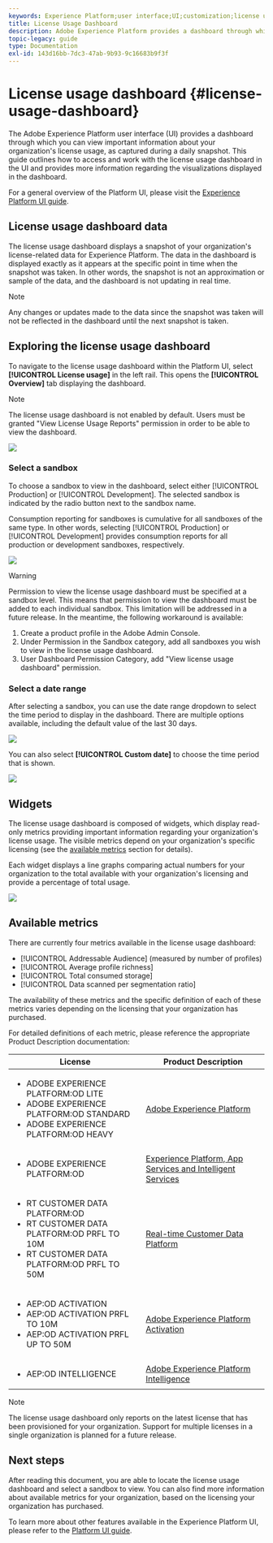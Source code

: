 ```yaml
---
keywords: Experience Platform;user interface;UI;customization;license usage dashboard;dashboard;license usage;entitlement;consumption
title: License Usage Dashboard
description: Adobe Experience Platform provides a dashboard through which you can view important information about your organization's license usage.
topic-legacy: guide
type: Documentation
exl-id: 143d16bb-7dc3-47ab-9b93-9c16683b9f3f
---
```

# License usage dashboard {#license-usage-dashboard}

The Adobe Experience Platform user interface (UI) provides a dashboard through which you can view important information about your organization's license usage, as captured during a daily snapshot. This guide outlines how to access and work with the license usage dashboard in the UI and provides more information regarding the visualizations displayed in the dashboard.  

For a general overview of the Platform UI, please visit the [Experience Platform UI guide](../../landing/ui-guide.md).

## License usage dashboard data

The license usage dashboard displays a snapshot of your organization's license-related data for Experience Platform. The data in the dashboard is displayed exactly as it appears at the specific point in time when the snapshot was taken. In other words, the snapshot is not an approximation or sample of the data, and the dashboard is not updating in real time.

>[!NOTE]
>
>Any changes or updates made to the data since the snapshot was taken will not be reflected in the dashboard until the next snapshot is taken.

## Exploring the license usage dashboard

To navigate to the license usage dashboard within the Platform UI, select **[!UICONTROL License usage]** in the left rail. This opens the **[!UICONTROL Overview]** tab displaying the dashboard.

>[!NOTE]
>
>The license usage dashboard is not enabled by default. Users must be granted "View License Usage Reports" permission in order to be able to view the dashboard.

![](../images/license-usage/dashboard-overview.png)

### Select a sandbox

To choose a sandbox to view in the dashboard, select either [!UICONTROL Production] or [!UICONTROL Development]. The selected sandbox is indicated by the radio button next to the sandbox name. 

Consumption reporting for sandboxes is cumulative for all sandboxes of the same type. In other words, selecting [!UICONTROL Production] or [!UICONTROL Development] provides consumption reports for all production or development sandboxes, respectively.

![](../images/license-usage/select-sandbox.png)

>[!WARNING]
>
>Permission to view the license usage dashboard must be specified at a sandbox level. This means that permission to view the dashboard must be added to each individual sandbox. This limitation will be addressed in a future release. In the meantime, the following workaround is available:
>
>1. Create a product profile in the Adobe Admin Console.
>2. Under Permission in the Sandbox category, add all sandboxes you wish to view in the license usage dashboard.
>3. User Dashboard Permission Category, add "View license usage dashboard" permission.

### Select a date range

After selecting a sandbox, you can use the date range dropdown to select the time period to display in the dashboard. There are multiple options available, including the default value of the last 30 days.

![](../images/license-usage/select-date-range.png)

You can also select **[!UICONTROL Custom date]** to choose the time period that is shown.

![](../images/license-usage/select-custom-date.png)

## Widgets

The license usage dashboard is composed of widgets, which display read-only metrics providing important information regarding your organization's license usage. The visible metrics depend on your organization's specific licensing (see the [available metrics](#available-metrics) section for details).

Each widget displays a line graphs comparing actual numbers for your organization to the total available with your organization's licensing and provide a percentage of total usage.

![](../images/license-usage/widgets.png)

## Available metrics

There are currently four metrics available in the license usage dashboard:

* [!UICONTROL Addressable Audience] (measured by number of profiles)
* [!UICONTROL Average profile richness]
* [!UICONTROL Total consumed storage] 
* [!UICONTROL Data scanned per segmentation ratio]

The availability of these metrics and the specific definition of each of these metrics varies depending on the licensing that your organization has purchased. 

For detailed definitions of each metric, please reference the appropriate Product Description documentation:

|License|Product Description|
|---|---|
|<ul><li>ADOBE EXPERIENCE PLATFORM:OD LITE</li><li>ADOBE EXPERIENCE PLATFORM:OD STANDARD</li><li>ADOBE EXPERIENCE PLATFORM:OD HEAVY</li></ul>|[Adobe Experience Platform](https://helpx.adobe.com/legal/product-descriptions/adobe-experience-platform.html)|
|<ul><li>ADOBE EXPERIENCE PLATFORM:OD</li></ul>|[Experience Platform, App Services and Intelligent Services](https://helpx.adobe.com/legal/product-descriptions/exp-platform-app-svcs.html)|
|<ul><li>RT CUSTOMER DATA PLATFORM:OD</li><li>RT CUSTOMER DATA PLATFORM:OD PRFL TO 10M</li><li>RT CUSTOMER DATA PLATFORM:OD PRFL TO 50M</li></ul>|[Real-time Customer Data Platform](https://helpx.adobe.com/legal/product-descriptions/real-time-customer-data-platform.html)|
|<ul><li>AEP:OD ACTIVATION</li><li>AEP:OD ACTIVATION PRFL TO 10M</li><li>AEP:OD ACTIVATION PRFL UP TO 50M</li></ul>|[Adobe Experience Platform Activation](https://helpx.adobe.com/legal/product-descriptions/adobe-experience-platform0.html)|
|<ul><li>AEP:OD INTELLIGENCE</li></ul>|[Adobe Experience Platform Intelligence](https://helpx.adobe.com/legal/product-descriptions/adobe-experience-platform-intelligence---product-description.html)|

>[!NOTE]
>
>The license usage dashboard only reports on the latest license that has been provisioned for your organization. Support for multiple licenses in a single organization is planned for a future release. 

## Next steps

After reading this document, you are able to locate the license usage dashboard and select a sandbox to view. You can also find more information about available metrics for your organization, based on the licensing your organization has purchased. 

To learn more about other features available in the Experience Platform UI, please refer to the [Platform UI guide](../../landing/ui-guide.md).
